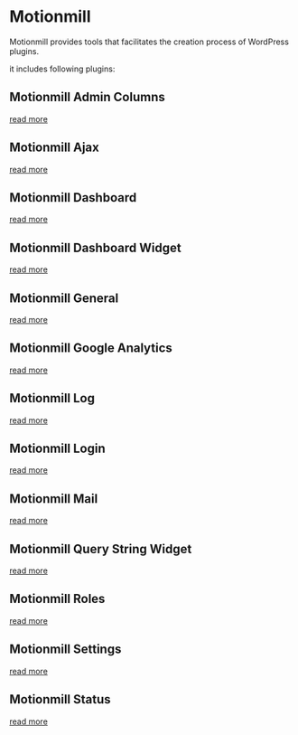 Motionmill
==========

Motionmill provides tools that facilitates the creation process of WordPress plugins.

it includes following plugins:

Motionmill Admin Columns
------------------------

[read more](https://github.com/addwittz/motionmill/tree/master/plugins/motionmill-admin-columns)

Motionmill Ajax
---------------

[read more](https://github.com/addwittz/motionmill/tree/master/plugins/motionmill-ajax)

Motionmill Dashboard
--------------------

[read more](https://github.com/addwittz/motionmill/tree/master/plugins/motionmill-dashboard)

Motionmill Dashboard Widget
---------------------------

[read more](https://github.com/addwittz/motionmill/tree/master/plugins/motionmill-dashboard-widget)

Motionmill General
------------------

[read more](https://github.com/addwittz/motionmill/tree/master/plugins/motionmill-general)

Motionmill Google Analytics
---------------------------

[read more](https://github.com/addwittz/motionmill/tree/master/plugins/motionmill-google-analytics)

Motionmill Log
--------------

[read more](https://github.com/addwittz/motionmill/tree/master/plugins/motionmill-log)

Motionmill Login
----------------

[read more](https://github.com/addwittz/motionmill/tree/master/plugins/motionmill-login)

Motionmill Mail
---------------

[read more](https://github.com/addwittz/motionmill/tree/master/plugins/motionmill-mail)

Motionmill Query String Widget
------------------------------

[read more](https://github.com/addwittz/motionmill/tree/master/plugins/motionmill-query-string-widget)

Motionmill Roles
----------------

[read more](https://github.com/addwittz/motionmill/tree/master/plugins/motionmill-roles)

Motionmill Settings
-------------------

[read more](https://github.com/addwittz/motionmill/tree/master/plugins/motionmill-settings)


Motionmill Status
-----------------

[read more](https://github.com/addwittz/motionmill/tree/master/plugins/motionmill-status)
